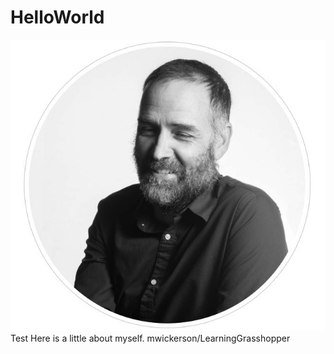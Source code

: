 # HelloWorld
![headshot](Capture4.JPG)
Test
Here is a little about myself.
mwickerson/LearningGrasshopper
